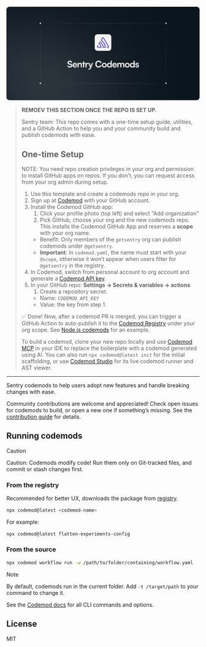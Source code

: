 <img
  src=".github/assets/sentry-codemods.png"
  alt="Sentry SDK Migration Codemods"
/>

> **REMOEV THIS SECTION ONCE THE REPO IS SET UP.**
> 
> Sentry team: This repo comes with a one-time setup guide, utilities, and a GitHub Action to help you and your community build and publish codemods with ease.
> ## One-time Setup
> NOTE: You need repo creation privileges in your org and permission to install GitHub apps on repos. If you don’t, you can request access from your org admin during setup.
> 1. Use this template and create a codemods repo in your org.
> 2. Sign up at [Codemod](https://app.codemod.com) with your GitHub account.  
> 3. Install the Codemod GitHub app:
>    1. Click your profile photo (top left) and select "Add organization"
>    2. Pick GitHub, choose your org and the new codemods repo. This installs the Codemod GitHub App and reserves a **scope** with your org name. 
>     - Benefit: Only members of the `getsentry` org can publish codemods under `@getsentry`.
>     - **Important**: In `codemod.yaml`, the name must start with your `@scope`, otherwise it won’t appear when users filter for `@getsentry` in the registry.
> 4. In Codemod, switch from personal account to org account and generate a [Codemod API key](https://app.codemod.com/api-keys).
> 5. In your GitHub repo: **Settings → Secrets & variables → actions**  
>    1. Create a repository secret.    
>      - Name: `CODEMOD_API_KEY`  
>      - Value: the key from step 1.  
>
> ✅ Done! Now, after a codemod PR is merged, you can trigger a GitHub Action to auto-publish it to the [Codemod Registry](https://app.codemod.com/registry) under your org scope. See [Node.js codemods](https://codemod.link/nodejs-official) for an example.
> 
> To build a codemod, clone your new repo locally and use [Codemod MCP](https://docs.codemod.com/more-resources/codemod-mcp) in your IDE to replace the boilerplate with a codemod generated using AI. You can also run `npx codemod@latest init` for the initial scaffolding, or use [Codemod Studio](https://codemod.studio) for its live codemod runner and AST viewer.
---


Sentry codemods to help users adopt new features and handle breaking changes with ease.

Community contributions are welcome and appreciated! Check open issues for codemods to build, or open a new one if something’s missing. See the [contribution guide](./CONTRIBUTING.md) for details.

## Running codemods
> [!CAUTION]
> Caution: Codemods modify code! Run them only on Git-tracked files, and commit or stash changes first.
### From the registry 
Recommended for better UX, downloads the package from [registry](https://app.codemod.com/registry).

```bash
npx codemod@latest <codemod-name>
```
For example: 
```
npx codemod@latest flatten-experiments-config
```
### From the source 
```bash
npx codemod workflow run -w /path/to/folder/containing/workflow.yaml
```

> [!NOTE]
> By default, codemods run in the current folder. Add `-t /target/path` to your command to change it.

See the [Codemod docs](https://go.codemod.com/cli-docs) for all CLI commands and options.
  

## License

MIT
